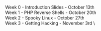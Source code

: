 Week 0 - Introduction Slides - October 13th \
Week 1 - PHP Reverse Shells - October 20th \
Week 2 - Spooky Linux - October 27th \
Week 3 - Getting Hacking - November 3rd \

